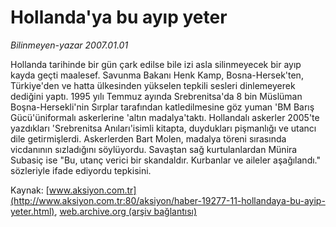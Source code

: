 # Hollanda'ya bu ayıp yeter

*Bilinmeyen-yazar 2007.01.01*

<font class="agenda2NewsSpot">
 Hollanda tarihinde bir gün çark edilse bile izi asla silinmeyecek bir ayıp kayda geçti maalesef. Savunma Bakanı Henk Kamp, Bosna-Hersek'ten, Türkiye'den ve hatta ülkesinden yükselen tepkili sesleri dinlemeyerek dediğini yaptı.
</font>
<font class="newsDetail">
 1995 yılı Temmuz ayında Srebrenitsa'da 8 bin Müslüman Boşna-Hersekli'nin Sırplar tarafından katledilmesine göz yuman 'BM Barış Gücü'üniformalı askerlerine 'altın madalya'taktı. Hollandalı askerler 2005'te yazdıkları 'Srebrenitsa Anıları'isimli kitapta, duydukları pişmanlığı ve utancı dile getirmişlerdi. Askerlerden Bart Molen, madalya töreni sırasında vicdanının sızladığını söylüyordu. Savaştan sağ kurtulanlardan Münira Subasiç ise "Bu, utanç verici bir skandaldır. Kurbanlar ve aileler aşağılandı." sözleriyle ifade ediyordu tepkisini.
</font>

Kaynak: [www.aksiyon.com.tr](http://www.aksiyon.com.tr:80/aksiyon/haber-19277-11-hollandaya-bu-ayip-yeter.html), [web.archive.org (arşiv bağlantısı)](http://web.archive.org/web/20110818173905/http://www.aksiyon.com.tr:80/aksiyon/haber-19277-11-hollandaya-bu-ayip-yeter.html)

